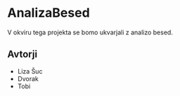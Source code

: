 # AnalizaBesed

V okviru tega projekta se bomo ukvarjali z analizo besed.

## Avtorji

* Liza Šuc
* Dvorak
* Tobi
